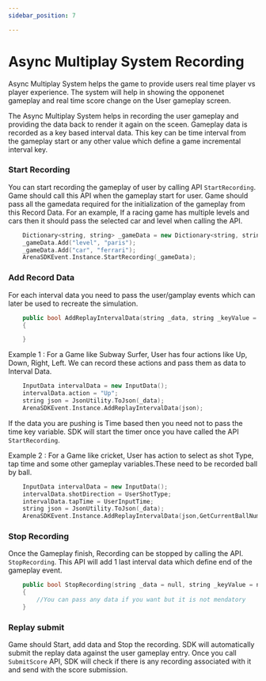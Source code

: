 ```yaml
---
sidebar_position: 7

---
```


# Async Multiplay System Recording

Async Multiplay System helps the game to provide users real time player vs player experience. The system will help in showing the opponenet gameplay and real time score change on the User gameplay screen.

The Async Multiplay System helps in recording the user gameplay and providing the data back to render it again on the sceen. Gameplay data is recorded as a key based interval data. This key can be time interval from the gameplay start or any other value which define a game incremental interval key.

### Start Recording
You can start recording the gameplay of user by calling API `StartRecording`. Game should call this API when the gameplay start for user. Game should pass all the gamedata required for the initialization of the gameplay from this Record Data. For an example, If a racing game has multiple levels and cars then it should pass the selected car and level when calling the API.

```cpp
    Dictionary<string, string> _gameData = new Dictionary<string, string>();
    _gameData.Add("level", "paris");
    _gameData.Add("car", "ferrari");
    ArenaSDKEvent.Instance.StartRecording(_gameData);
```

### Add Record Data
For each interval data you need to pass the user/gamplay events which can later be used to recreate the simulation. 

```cpp
    public bool AddReplayIntervalData(string _data, string _keyValue = null)
    {

    }
```

Example 1 : For a Game like Subway Surfer, User has four actions like Up, Down, Right, Left. We can record these actions and pass them as data to Interval Data.

```cpp
    InputData intervalData = new InputData();
    intervalData.action = "Up";
    string json = JsonUtility.ToJson(_data);
    ArenaSDKEvent.Instance.AddReplayIntervalData(json);
```
If the data you are pushing is Time based then you need not to pass the time key variable. SDK will start the timer once you have called the API `StartRecording`.

Example 2 : For a Game like cricket, User has action to select as shot Type, tap time and some other gameplay variables.These need to be recorded ball by ball. 

```cpp
    InputData intervalData = new InputData();
    intervalData.shotDirection = UserShotType;
    intervalData.tapTime = UserInputTime;
    string json = JsonUtility.ToJson(_data);
    ArenaSDKEvent.Instance.AddReplayIntervalData(json,GetCurrentBallNumber());
```

### Stop Recording

Once the Gameplay finish, Recording can be stopped by calling the API. `StopRecording`. This API will add 1 last interval data which define end of the gameplay event.

```cpp
    public bool StopRecording(string _data = null, string _keyValue = null)
    {
        //You can pass any data if you want but it is not mendatory
    }
```

### Replay submit

Game should Start, add data and Stop the recording. SDK will automatically submit the replay data against the user gameplay entry. Once you call `SubmitScore` API, SDK will check if there is any recording associated with it and send with the score submission.
